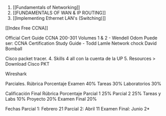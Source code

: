 1. [[Fundamentals of Networking]]
2. [[FUNDAMENTALS OF WAN & IP ROUTING]]
3. [[Implementing Ethernet LAN's (Switching)]]


[[Index Free CCNA]]


Official Cert Guide CCNA 200-301 Volumes 1 & 2 - Wendell Odom
Puede ser: CCNA Certification Study Guide - Todd Lamle
Network chock 
David Bomball

Cisco packet tracer.
4. Skills 4 all con la cuenta de la UP
5. Resources > Download Cisco PKT

Wireshark


Parciales.
Rúbrica Porcentaje
Examen 40%
Tareas 30%
Laboratorios 30%

Calificación Final
Rúbrica Porcentaje
Parcial 1 25%
Parcial 2 25%
Tareas y Labs 10%
Proyecto 20%
Examen Final 20%


Fechas
Parcial 1: Febrero 21
Parcial 2: Abril 11
Examen Final: Junio 2*